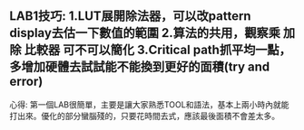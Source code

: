 LAB1技巧:
1.LUT展開除法器，可以改pattern  display去估一下數值的範圍
2.算法的共用，觀察乘 加 除 比較器 可不可以簡化
3.Critical path抓平均一點，多增加硬體去試試能不能換到更好的面積(try and error)
----------------------------------------------------------------------------
心得: 第一個LAB很簡單，主要是讓大家熟悉TOOL和語法，基本上兩小時內就能打出來。優化的部分蠻腦殘的，只要花時間去式，應該最後面積不會差太多。
